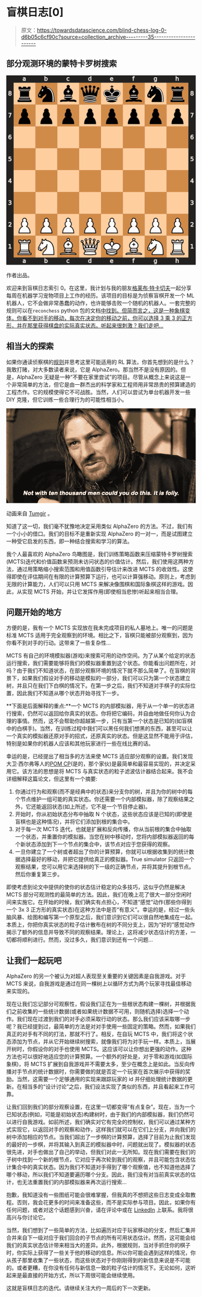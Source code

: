 # 盲棋日志[0]

> 原文：<https://towardsdatascience.com/blind-chess-log-0-d6b05c6cf90c?source=collection_archive---------35----------------------->

## 部分观测环境的蒙特卡罗树搜索

![](img/afccc24e9c267720ff11e9f2a230b0ca.png)

作者出品。

欢迎来到盲棋日志索引 0。在这里，我计划与我的朋友[格莱布·特卡切夫](https://www.linkedin.com/in/gleb-tkachev-851b6096/)一起分享每周在机器学习宠物项目上工作的经历。该项目的目标是为侦察盲棋开发一个 ML 机器人，它不会做非常愚蠢的动作，也许能够击败一个随机的机器人。一套完整的规则可以在`reconchess` python 包的文档[中找到。但简而言之，这是一种象棋变体，你看不到对手的移动，每次在决定你的移动之前，你可以选择 3 乘 3 的正方形，并在那里获得棋盘的实际真实状态。听起来很刺激？我们走吧…](https://reconchess.readthedocs.io/en/latest/)

## 相当大的探索

如果你通读侦察棋的[规则](https://reconchess.readthedocs.io/en/latest/rules.html)并思考这里可能适用的 RL 算法，你首先想到的是什么？我敢打赌，对大多数读者来说，它是 AlphaZero。那当然不是没有原因的。但是，AlphaZero 无疑是一种“不要在家里尝试”的项目。尽管从概念上来说这是一个非常简单的方法，但它是由一群杰出的科学家和工程师用非常昂贵的预算建造的工程杰作。它的规模使得它不可战胜。当然，人们可以尝试为单台机器开发一些 DIY 克隆，但它训练一些合理行为的可能性相当小。

![](img/5d73c5f2a583d0734cd67463f6c4bc87.png)

动画来自 [Tumgir](https://www.tumgir.com/static/about) 。

知道了这一切，我们毫不犹豫地决定采用类似 AlphaZero 的方法。不过，我们有一个小小的借口。我们的目标不是重新实现 AlphaZero 的一对一，而是试图建立一种受它启发的东西，即一种结合搜索和学习的算法。

我个人最喜欢的 AlphaZero 鸟瞰图是，我们训练策略函数来压缩蒙特卡罗树搜索(MCTS)迭代和价值函数来预测未访问状态的价值估计。然后，我们使用这两种方法，通过用策略缩小搜索范围和用值函数引导估计来改进 MCTS 的收敛性。这使得即使在评估期间在有限的计算预算下运行，也可以计算强移动。原则上，考虑到无限的计算能力，人们可以只用 MCTS 来解决像围棋和国际象棋这样的游戏。因此，从实现 MCTS 开始，并让它发挥作用(即使相当悲惨)听起来相当合理。

## 问题开始的地方

方便的是，我有一个 MCTS 实现放在我未完成项目的私人墓地上。唯一的问题是标准 MCTS 适用于完全观察到的环境。相比之下，盲棋只能被部分观察到，因为你看不到对手的行动。这带来了一些复杂性…

MCTS 有自己的环境模拟器(游戏)来搜索可用的动作空间。为了从某个给定的状态运行搜索，我们需要能够将我们的模拟器重置到这个状态。你能看出问题所在，对吗？由于我们不知道状态，在部分观察环境的情况下就不那么简单了。在盲棋的背景下，如果我们假设对手的移动是模拟的一部分，我们可以只为第一个状态建立树，并且只在我们下白棋的情况下。在第一步之后，我们不知道对手棋子的实际位置，因此我们不知道从哪个状态开始寻找下一步。

**下面是后面解释的重点:**一个 MCTS 的内部模拟器，用于从一个单一的状态进行搜索，仍然可以返回给你真实的状态。你将把它编码，并自由地做任何你认为合理的事情。然而，这不会帮助你超越第一步，只有当第一个状态是已知的(如盲棋中的白棋手)。当然，在训练过程中我们可以黑任何我们想黑的东西，甚至可以让一个真实的模拟器还原对手的招式，还原真实的状态。但是这显然不能用于评估，特别是如果你的机器人应该和其他玩家进行一些在线比赛的话。

幸运的是，已经提出了相当多的方法来使 MCTS 适应部分观察的设置。我们发现大卫·西尔弗等人的[POM CP](https://papers.nips.cc/paper/2010/hash/edfbe1afcf9246bb0d40eb4d8027d90f-Abstract.html)(是的，那个家伙)是最简单和最容易实现的，并决定采用它。该方法的思想是将 MCTS 与真实状态的粒子滤波估计器结合起来。我不会详细解释这篇论文，但这里有一个摘要:

1.  你通过行为和观察(而不是经典中的状态)来分支你的树，并且为你的树中的每个节点维护一组可能的真实状态。你还需要一个内部模拟器，除了观察结果之外，它还能返回状态(如上所述，它不是一个节目停止器)。
2.  开始时，你从初始状态分布中抽取 N 个状态，这些状态应该是已知的(即使是盲棋也是这种情况)，并将它们添加到根的集合中。
3.  对于每一次 MCTS 迭代，也就是扩展和反向传播，你从当前根的集合中抽取一个状态，并重置你的模拟器。当您在树中移动时，您将内部模拟器返回的每个新状态添加到下一个节点的集合中，该节点对应于您获得的观察。
4.  一旦你建立了一个树或者超出了你的计算预算，你就可以根据收集到的统计数据选择最好的移动，并把它提供给真正的模拟器。True simulator 只返回一个观察结果，您可以用它来选择树的下一级的正确节点，并将其提升到根节点。然后你重复第三步。

即使考虑到论文中提供的使你的状态估计稳定的众多技巧，这似乎仍然是解决 MCTS 部分可观测性的最简单的方法。因此，我们在晚上花了很大一部分空闲时间来实施它。在开始的时候，我们确实有点担心，不知道“感觉”动作(那些你得到一个 3x 3 正方形的真实状态)在这种方法中是否“有意义”。幸运的是，经过一些头脑风暴、绘图和编写第一个原型之后，我们意识到它们可以很自然地集成在一起。本质上，你把你真实状态的粒子估计散布在树的不同分支上，因为“好的”感觉动作揭示了额外的信息并导致不同的观察结果。理论上，这将减少状态估计的方差，一切都将顺利进行。然而，没过多久，我们意识到还有一个问题…

## 让我们一起玩吧

AlphaZero 的另一个被认为对超人表现至关重要的关键因素是自我游戏。对于 MCTS 来说，自我游戏是通过在同一棵树上以循环方式为两个玩家寻找最佳移动来实现的。

现在让我们忘记部分可观察性，假设我们正在为一些根状态构建一棵树，并根据我们之前收集的一些统计数据(或者如果统计数据不可用，则随机选择)选择一个动作。我们现在过渡到我们的对手必须采取行动的状态。那么我们应该采取哪一步呢？我已经提到过，最简单的方法是对对手使用一些固定的策略。然而，如果我们真正的对手有不同的打法，那就不行了。相反，在自玩 MCTS 中，我们将这个状态添加为节点，并从它开始继续树搜索，就像我们将为对手玩一样。本质上，当展开树时，你假设你的对手也使用 MCTS。这应该可以让你想出更强的动作。这种方法也可以很好地适应您的计算预算。一个额外的好处是，对于零和游戏(如国际象棋)，将 MCTS 扩展到自我游戏并不需要太多，至少在概念上是如此。当反向传播对手节点的统计数据时，你需要做的就是否定一个玩家在首次展示中获得的奖励。当然，这需要一个足够通用的实现来跟踪玩家的 id 并仔细处理统计数据的更新。在相当多的“设计讨论”之后，我们设法实现了类似的东西，并且看起来工作可靠。

让我们回到我们的部分观察设置，在这里一切都变得“有点复杂”。现在，当为一个已知状态(例如，可能是初始状态)构建树时，由于我们的内部模拟器，我们仍然可以进行自我游戏。如前所述，我们确实对它有完全的控制权，我们可以通过某种方式实现它，以返回对手的观察和动作，这样我们就可以在它们上分支，并向我们的树中添加相应的节点。当我们超出了一步棋的计算预算，选择了目前为止我们发现的最好的一步棋，并将其输入到真正的模拟器中时，问题就出现了。模拟器的状态很先进，对手也做出了自己的举动，但我们对此一无所知。现在我们需要在我们的子树中找到一个新的根节点，它对应于再次轮到我们的观察，并且可能包含状态估计集合中的真实状态。因为我们不知道对手得到了哪个观察值，也不知道他选择了哪个移动，所以我们不知道要遍历哪个分支。因此，我们没有对当前真实状态的估计，也无法重置我们的内部模拟器来再次运行搜索…

抱歉，我知道没有一些图纸可能会很难掌握，但我真的不想把这些日志变成全取教程。否则，我会花更多的时间来准备这些，而不是实际参与项目。因此，如果你有任何问题，或者对这个话题感到兴奋，请在评论中或在 [LinkedIn](https://www.linkedin.com/in/mlefarov/) 上联系。我将很高兴与你讨论它。

当然，我们想到了一些简单的方法，比如遍历对应于玩家移动的分支，然后汇集并合并来自下一级对应于我们回合的子节点的所有可用状态估计。然而，这可能会给我们的真实状态估计带来相当大的差异。此外，根据规则，当对手抓住你的棋子时，你实际上获得了一些关于他的移动的信息。所以你可能会遇到这样的情况，你从孩子那里收集了一些状态，而这些状态对于你刚刚得到的新信息来说是不可能的。或者更糟，在你没有任何与新信息一致的粒子估计的情况下。无论如何，这听起来是最直接的开始方式，所以下周很可能会继续使用。

这就是盲棋日志的迭代。请继续关注大约一周后的下一次更新。